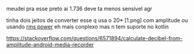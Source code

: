 meudei pra esse preto ai
1.736
deve ta menos sensivel agr

tinha dois jeitos de converter
esse q usa o 20* [1.png]
com amplitude
ou usando [rms power](https://en.wikipedia.org/wiki/Audio_power#Continuous_power_and_.22RMS_power.22)
eh mais conplexo mas n tem suporte no kotlin

https://stackoverflow.com/questions/6571894/calculate-decibel-from-amplitude-android-media-recorder